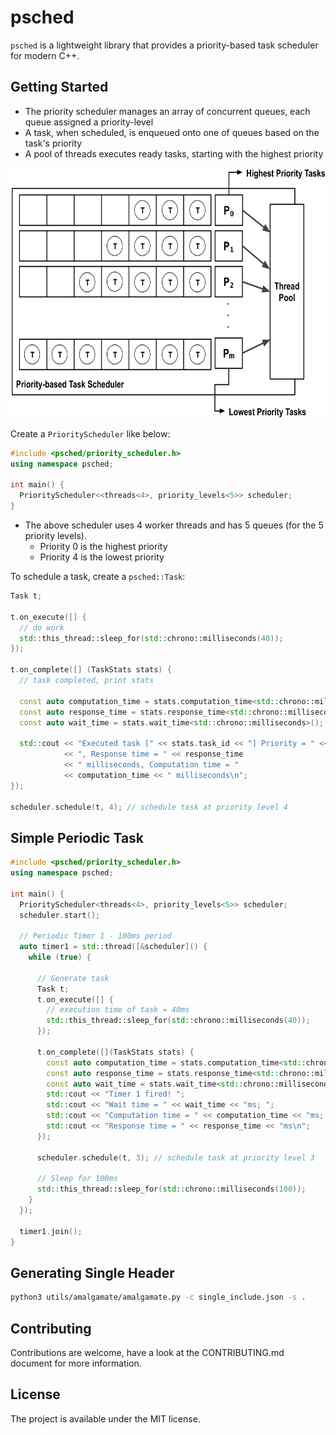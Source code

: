 # psched

`psched` is a lightweight library that provides a priority-based task scheduler for modern C++.

## Getting Started

* The priority scheduler manages an array of concurrent queues, each queue assigned a priority-level
* A task, when scheduled, is enqueued onto one of queues based on the task's priority
* A pool of threads executes ready tasks, starting with the highest priority

<p align="center">
  <img height="400" src="img/priority_scheduling.png"/>  
</p>

Create a `PriorityScheduler` like below:

```cpp
#include <psched/priority_scheduler.h>
using namespace psched;

int main() {
  PriorityScheduler<<threads<4>, priority_levels<5>> scheduler;
}
```

* The above scheduler uses 4 worker threads and has 5 queues (for the 5 priority levels). 
  - Priority 0 is the highest priority
  - Priority 4 is the lowest priority

To schedule a task, create a `psched::Task`:

```cpp
Task t;

t.on_execute([] {
  // do work
  std::this_thread::sleep_for(std::chrono::milliseconds(40));
});

t.on_complete([] (TaskStats stats) {
  // task completed, print stats
  
  const auto computation_time = stats.computation_time<std::chrono::milliseconds>();
  const auto response_time = stats.response_time<std::chrono::milliseconds>();
  const auto wait_time = stats.wait_time<std::chrono::milliseconds>();
    
  std::cout << "Executed task [" << stats.task_id << "] Priority = " << stats.task_priority
            << ", Response time = " << response_time 
            << " milliseconds, Computation time = " 
            << computation_time << " milliseconds\n";
});

scheduler.schedule(t, 4); // schedule task at priority level 4
```

## Simple Periodic Task

```cpp
#include <psched/priority_scheduler.h>
using namespace psched;

int main() {
  PriorityScheduler<threads<4>, priority_levels<5>> scheduler;
  scheduler.start();

  // Periodic Timer 1 - 100ms period
  auto timer1 = std::thread([&scheduler]() {
    while (true) {
    
      // Generate task
      Task t;
      t.on_execute([] {
        // execution time of task = 40ms
        std::this_thread::sleep_for(std::chrono::milliseconds(40));
      });
      
      t.on_complete([](TaskStats stats) {
        const auto computation_time = stats.computation_time<std::chrono::milliseconds>();
        const auto response_time = stats.response_time<std::chrono::milliseconds>();
        const auto wait_time = stats.wait_time<std::chrono::milliseconds>();
        std::cout << "Timer 1 fired! ";
        std::cout << "Wait time = " << wait_time << "ms; ";
        std::cout << "Computation time = " << computation_time << "ms; ";
        std::cout << "Response time = " << response_time << "ms\n";
      });
      
      scheduler.schedule(t, 3); // schedule task at priority level 3

      // Sleep for 100ms
      std::this_thread::sleep_for(std::chrono::milliseconds(100));
    }
  });
  
  timer1.join();
}
```

## Generating Single Header

```bash
python3 utils/amalgamate/amalgamate.py -c single_include.json -s .
```

## Contributing
Contributions are welcome, have a look at the CONTRIBUTING.md document for more information.

## License
The project is available under the MIT license.
